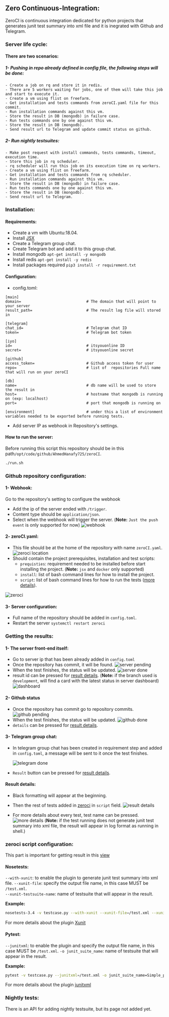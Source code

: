 ## Zero Continuous-Integration:

ZeroCI is continuous integration dedicated for python projects that generates junit test summary into xml file and it is inegrated with Github and Telegram.

### Server life cycle:

#### There are two scenarios:

##### 1- Pushing in repo already defined in config file, the following steps will be done:

    - Create a job on rq and store it in redis.
    - There are 5 workers waiting for jobs, one of them will take this job and start to execute it.
    - Create a vm using flist on freefarm.
    - Get installation and tests commands from zeroCI.yaml file for this commit.
    - Run installation commands against this vm.
    - Store the result in DB (mongodb) in failure case.
    - Run tests commands one by one against this vm.
    - Store the result in DB (mongodb).
    - Send result url to Telegram and update commit status on github.

##### 2- Run nightly testsuites:

    - Make post request with install commands, tests commands, timeout, execution time.
    - Store this job in rq scheduler.
    - rq scheduler will run this job on its execution time on rq workers.
    - Create a vm using flist on freefarm.
    - Get installation and tests commands from rq scheduler.
    - Run installation commands against this vm.
    - Store the result in DB (mongodb) in failure case.
    - Run tests commands one by one against this vm.
    - Store the result in DB (mongodb).
    - Send result url to Telegram.

### Installation:

#### Requirements:

- Create a vm with Ubuntu:18.04.
- Install [JSX](https://github.com/threefoldtech/jumpscaleX_core/tree/development/docs/Installation)
- Create a Telegram group chat.
- Create Telegram bot and add it to this group chat.
- Install mongodb `apt-get install -y mongodb`
- Install redis `apt-get install -y redis`
- Install packages required `pip3 install -r requirement.txt`


#### Configuration:

- config.toml:

```
[main]
domain=                             # The domain that will point to your server
result_path=                        # The result log file will stored in

[telegram]
chat_id=                            # Telegram chat ID
token=                              # Telegram bot token

[iyo]
id=                                 # itsyouonline ID
secret=                             # itsyouonline secret

[github]
access_token=                       # Github access token for user
repo=                               # list of  repositories Full name that will run on your zeroCI

[db]
name=                               # db name will be used to store the result in
host=                               # hostname that mongodb is running on (exp: localhost)
port=                               # port that mongodb is running on

[environment]                       # under this a list of environment variables needed to be exported before running tests.
```

- Add server IP as webhook in Repository's settings.

#### How to run the server:

Before running this script this repository should be in this path`/opt/code/github/AhmedHanafy725/zeroCI`.
```bash
./run.sh
```

### Github repository configuration:

#### 1- Webhook:

Go to the repository's setting to configure the webhook
- Add the ip of the server ended with `/trigger`.
- Content type should be `application/json`.
- Select when the webhook will trigger the server. (**Note:** `Just the push event` is only supported for now)
![webhook](pictures/webhook.png)

#### 2- zeroCI.yaml:

- This file should be at the home of the repository with name `zeroCI.yaml`.
  ![zeroci location](/pictures/repo_home.png)
- Should contain the project prerequisites, installation and test scripts:
    - `prequisties`: requirement needed to be installed before start installing the project.
      (**Note:** `jsx` and `docker` only supported)
    - `install`: list of bash command lines for how to install the project.
    - `script`: list of bash command lines for how to run the tests ([more details](#zeroci-script-configuration)).

![zeroci](/pictures/zeroci.png)

#### 3- Server configuration:

- Full name of the repository should be added in `config.toml`.
- Restart the server `systemctl restart zeroci`

### Getting the results:

#### 1- The server front-end itself:

- Go to server ip that has been already added in `config.toml`
- Once the repository has commit, it will be found.
  ![server pending](/pictures/server_pending.png)
- When the test finishes, the status will be updated.
  ![server done](/pictures/server_done.png)
- result id can be pressed for [result details](#result-details).
(**Note:** if the branch used is `development`, will find a card with the latest status in server dashboard)
![dashboard](/pictures/dashboard.png)


#### 2- Github status

- Once the repository has commit go to repository commits.
  ![github pending](/pictures/github_pending.png)
- When the test finishes, the status will be updated.
  ![github done](/pictures/github_done.png)
- `details` can be pressed for [result details](#result-details).

#### 3- Telegram group chat:

- In telegram group chat has been created in requirement step and added in `config.toml`, a message will be sent to it once the test finishes.

  ![telegram done](/pictures/telegram_done.png)
- `Result` button can be pressed for [result details](#result-details).

#### Result details:

- Black formatting will appear at the beginning.
- Then the rest of tests added in [zeroci](#2--zerociyaml) in `script` field.
  ![result details](/pictures/result_details.png)

- For more details about every test, test name can be pressed.
  ![more details](/pictures/more_details.png)
  (**Note:** if the test running does not generate junit test summary into xml file, the result will appear in log format as running in shell.)

### zeroci script configuration:

This part is important for getting result in this [view](#result-details)

#### Nosetests:

`--with-xunit`: to enable the plugin to generate junit test summary into xml file.
`--xunit-file`: specify the output file name, in this case MUST be `/test.xml`.  
`--xunit-testsuite-name`: name of testsuite that will appear in the result.

**Example:**
```bash
nosetests-3.4 -v testcase.py --with-xunit --xunit-file=/test.xml --xunit-testsuite-name=Simple_nosetest
```
For more details about the plugin [Xunit](https://nose.readthedocs.io/en/latest/plugins/xunit.html)

#### Pytest:

`--junitxml`: to enable the plugin and specify the output file name, in this case MUST be `/test.xml`.
`-o junit_suite_name`: name of testsuite that will appear in the result.

**Example:**
```bash
pytest -v testcase.py --junitxml=/test.xml -o junit_suite_name=Simple_pytest
```
For more details about the plugin [junitxml](https://docs.pytest.org/en/latest/usage.html#creating-junitxml-format-files)

### Nightly tests:

There is an API for adding nightly testsuite, but its page not added yet.
